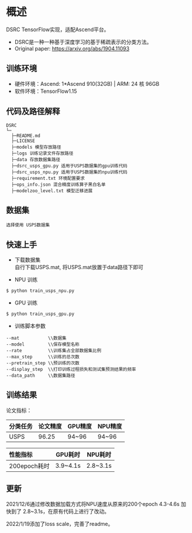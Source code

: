 # 概述
DSRC TensorFlow实现，适配Ascend平台。
* DSRC是一种一种基于深度学习的基于稀疏表示的分类方法。 
* Original paper: https://arxiv.org/abs/1904.11093


## 训练环境
* 硬件环境：Ascend: 1*Ascend 910(32GB) | ARM: 24 核 96GB
* 软件环境：TensorFlow1.15

## 代码及路径解释


```
DSRC
└─ 
  ├─README.md
  ├─LICENSE
  ├─models 模型存放路径
  ├─logs 训练记录文件存放路径
  ├─data 存放数据集路径
  ├─dsrc_usps_gpu.py 适用于USPS数据集的gpu训练代码 
  ├─dsrc_usps_npu.py 适用于USPS数据集的npu训练代码
  ├─requirement.txt 环境配置要求
  ├─ops_info.json 混合精度训练算子黑白名单
  ├─modelzoo_level.txt 模型迁移进展
```

## 数据集
```
选择使用 USPS数据集
```

## 快速上手

* 下载数据集  
自行下载USPS.mat, 将USPS.mat放置于data路径下即可
  
* NPU 训练

```bash
$ python train_usps_npu.py
```

* GPU 训练
```bash
$ python train_usps_gpu.py
```

* 训练脚本参数
```
--mat           \\数据集
--model         \\保存模型名称
--rate          \\训练集占全部数据集比例
--max_step      \\训练的总次数
--pretrain_step \\预训练的次数
--display_step  \\打印训练过程损失和测试集预测结果的频率
--data_path     \\数据集路径
```

## 训练结果

论文指标：

| 分类任务| 论文精度 | GPU精度 |NPU精度|
| :-----| --------| -------|------|
| USPS  | 96.25   | 94~96|   94~96   |



| 性能指标| GPU耗时 |NPU耗时|
| :-----| -------|------|
| 200epoch耗时 | 3.9~4.1s|  2.8~3.1s   |

## 更新

2021/12/6通过修改数据加载方式将NPU速度从原来的200个epoch 4.3-4.6s 加快到了 2.8~3.1s，在原有代码上进行了改动。

2022/1/19添加了loss scale，完善了readme。

